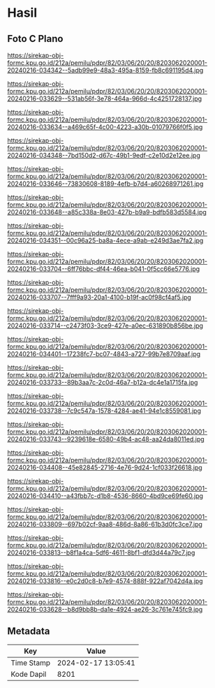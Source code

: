 # Hasil

## Foto C Plano

https://sirekap-obj-formc.kpu.go.id/212a/pemilu/pdpr/82/03/06/20/20/8203062020001-20240216-034342--5adb99e9-48a3-495a-8159-fb8c691195d4.jpg

https://sirekap-obj-formc.kpu.go.id/212a/pemilu/pdpr/82/03/06/20/20/8203062020001-20240216-033629--531ab56f-3e78-464a-966d-4c4251728137.jpg

https://sirekap-obj-formc.kpu.go.id/212a/pemilu/pdpr/82/03/06/20/20/8203062020001-20240216-033634--a469c65f-4c00-4223-a30b-01079766f0f5.jpg

https://sirekap-obj-formc.kpu.go.id/212a/pemilu/pdpr/82/03/06/20/20/8203062020001-20240216-034348--7bd150d2-d67c-49b1-9edf-c2e10d2e12ee.jpg

https://sirekap-obj-formc.kpu.go.id/212a/pemilu/pdpr/82/03/06/20/20/8203062020001-20240216-033646--73830608-8189-4efb-b7d4-a60268971261.jpg

https://sirekap-obj-formc.kpu.go.id/212a/pemilu/pdpr/82/03/06/20/20/8203062020001-20240216-033648--a85c338a-8e03-427b-b9a9-bdfb583d5584.jpg

https://sirekap-obj-formc.kpu.go.id/212a/pemilu/pdpr/82/03/06/20/20/8203062020001-20240216-034351--00c96a25-ba8a-4ece-a9ab-e249d3ae7fa2.jpg

https://sirekap-obj-formc.kpu.go.id/212a/pemilu/pdpr/82/03/06/20/20/8203062020001-20240216-033704--6ff76bbc-df44-46ea-b041-0f5cc66e5776.jpg

https://sirekap-obj-formc.kpu.go.id/212a/pemilu/pdpr/82/03/06/20/20/8203062020001-20240216-033707--7fff9a93-20a1-4100-b19f-ac0f98cf4af5.jpg

https://sirekap-obj-formc.kpu.go.id/212a/pemilu/pdpr/82/03/06/20/20/8203062020001-20240216-033714--c2473f03-3ce9-427e-a0ec-631890b856be.jpg

https://sirekap-obj-formc.kpu.go.id/212a/pemilu/pdpr/82/03/06/20/20/8203062020001-20240216-034401--17238fc7-bc07-4843-a727-99b7e8709aaf.jpg

https://sirekap-obj-formc.kpu.go.id/212a/pemilu/pdpr/82/03/06/20/20/8203062020001-20240216-033733--89b3aa7c-2c0d-46a7-b12a-dc4e1a1715fa.jpg

https://sirekap-obj-formc.kpu.go.id/212a/pemilu/pdpr/82/03/06/20/20/8203062020001-20240216-033738--7c9c547a-1578-4284-ae41-94e1c8559081.jpg

https://sirekap-obj-formc.kpu.go.id/212a/pemilu/pdpr/82/03/06/20/20/8203062020001-20240216-033743--9239618e-6580-49b4-ac48-aa24da8011ed.jpg

https://sirekap-obj-formc.kpu.go.id/212a/pemilu/pdpr/82/03/06/20/20/8203062020001-20240216-034408--45e82845-2716-4e76-9d24-1cf033f26618.jpg

https://sirekap-obj-formc.kpu.go.id/212a/pemilu/pdpr/82/03/06/20/20/8203062020001-20240216-034410--a43fbb7c-d1b8-4536-8660-4bd9ce69fe60.jpg

https://sirekap-obj-formc.kpu.go.id/212a/pemilu/pdpr/82/03/06/20/20/8203062020001-20240216-033809--697b02cf-9aa8-486d-8a86-61b3d0fc3ce7.jpg

https://sirekap-obj-formc.kpu.go.id/212a/pemilu/pdpr/82/03/06/20/20/8203062020001-20240216-033813--b8f1a4ca-5df6-4611-8bf1-dfd3d44a79c7.jpg

https://sirekap-obj-formc.kpu.go.id/212a/pemilu/pdpr/82/03/06/20/20/8203062020001-20240216-033816--e0c2d0c8-b7e9-4574-888f-922af7042d4a.jpg

https://sirekap-obj-formc.kpu.go.id/212a/pemilu/pdpr/82/03/06/20/20/8203062020001-20240216-033628--b8d9bb8b-da1e-4924-ae26-3c761e745fc9.jpg


## Metadata

| Key        | Value               |
| ---------- | ------------------- |
| Time Stamp | 2024-02-17 13:05:41 |
| Kode Dapil | 8201                |



